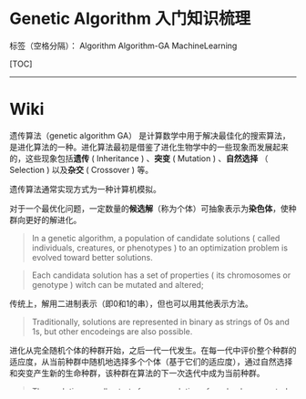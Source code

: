 # Genetic Algorithm 入门知识梳理

标签（空格分隔）： Algorithm Algorithm-GA MachineLearning

[TOC]

---

# Wiki
遗传算法（genetic algorithm GA） 是计算数学中用于解决最佳化的搜索算法，是进化算法的一种。进化算法最初是借鉴了进化生物学中的一些现象而发展起来的，这些现象包括**遗传** ( Inheritance ) 、**突变** ( Mutation ) 、**自然选择** （ Selection ) 以及**杂交** ( Crossover ) 等。

遗传算法通常实现方式为一种计算机模拟。

对于一个最优化问题，一定数量的**候选解**（称为个体）可抽象表示为**染色体**，使种群向更好的解进化。
> In a genetic algorithm, a population of candidate solutions ( called individuals, creatures, or phenotypes ) to an optimization problem is evolved toward better solutions.

> Each candidata solution has a set of properties ( its chromosomes or genotype ) witch can be mutated and altered;



传统上，解用二进制表示（即0和1的串），但也可以用其他表示方法。
> Traditionally, solutions are represented in binary as strings  of 0s and 1s, but other encodeings are also possible.

进化从完全随机个体的种群开始，之后一代一代发生。在每一代中评价整个种群的适应度，从当前种群中随机地选择多个个体（基于它们的适应度），通过自然选择和突变产生新的生命种群，该种群在算法的下一次迭代中成为当前种群。
> The evolution usually starts from a poplution of randomly generated individuals and is an iterative process, with the populaition in each iteration called a *generation*.
In each *generation*, the fitness of every individual in the population is evaluated; the fitness is usually the value of the object function in the optimization problem being solved. The more fit individuals are stochastically selected from the current population, and each individual's genome is modified ( recombined and possibly randomly mutated ) to form a new generation.The new *generation* of candidate solutions is then used in the next iteration of the algorithm.

通常, 算法的终止条件有以下原因:
1. 达到进化次数限制
2. 适应度已经达到饱和 / 一个个体已经满足最优值条件, 继续进化不会产生适应度更好的个体
3. ( 人为干预 )
4. ( 计算耗费资源限制 ) ( 例如计算时间, 计算占用的内存等 )

> Commonly, the algorithm terminates when either a maximum number of generations has been produced, or a satisfactory fitness level has been reached for the population.

一个典型的遗传算法需要:
1. 一个解决域的**基因表示**
2. 一个解决域的**适应度函数**
> A typical genetic algorithm requires:
    1. a **genetic representation** of the solution domain.
    2. a **fitness function** to evaluate the solution domain.

|GA |    params mean                      | explain  |  |
|:-:| :-----------------------------------| :------  |
|P  | population size                     | 种群规模 | 种群中染色体个体的数目
|l  | string length                       | 字串长度 | 个体中染色体的长度
|pc | probability of performing crossover | 交叉概率 | 控制着交叉算子的使用频率
|pm | probability of mutation             | 变异概率 | 控制着变异算子的使用频率
|t  | termination criteria                | 中止条件 |

一串由01组成的字符串可以视作一个标准的遗传算法。其它形式的数组和数据结构基本上也适用。
遗传算法中主要通过**交配(交叉操作)**来完成修正工作。

` Varible length representations ` -> `Genetic programming`
` Graph-form representations     ` -> `Evolutionary programming`
` A mix of both linear chromosomes and trees ` -> `Gene expression programming`

>A standard representation of each candidate solution is as an array of bits.Arrays of other types and structures can be used in essentially the same way.The main property that makes these genetic representations convenient is that their parts are easily aligned due to their fixed size, which facilitates simple **crossover** operations.
Varible length representations are explored in genetic programming and graph-form representations are explored in evolutionary programming; a mix of both linear chromosomes and trees is explored in gene expression programming.


---

# Wish you have fun in biology !

## 交叉 Crossover
杂交操作也是遗传算法的核心部分

杂交操作就是将两个父本染色体上的基因进行重新组合分配，从而产生下一代个体的过程，通过杂交可能会将两个父本的优势基因组合在一起，产生适应度更高、更接近最优解的新个体。通常杂交算法和基因的编码方式有关，当前采用最多的是二进制编码方式，二进制编码的主要杂交算法有：

### 单点杂交
这种杂交方式是当前使用最多的杂交算法。单点杂交的主要过程是：首先在染色体上随机选择一个交换点；然后确定是在交换点前面部分或者后面部分的基因进行交换；最后根据前面的原则将两父本的染色体基因进行交换重组，从而形成了新的个体，即下一代个体。如有两个父本染色体序列10010|111和00101|010，其中“|”表示交换点，按照父本染色体的交换点前部分交换的原则，产生的新得下一代个体的染色体分别是00101|111和10010|010。
### 多点杂交
多点杂交算法就是指定了多个交换点用于父本的基因交换重组，具体的执行过程与单点杂交算法类似。
### 均匀杂交
上述的两种杂交算法存在杂交的染色体中某些部分的基因会被过早地舍弃，这是由于在交换前它们必须确定交换父本染色体交换位前面还是后面的基因，从而对于那些无关的基因段在交换前就已经收敛了。均匀杂交算法（Uniform Crossover）就可以解决上述算法的这种局限性，该算法的主要过程如下：首先随机选择染色体上的交换位；然后随机确定交换的基因是父本染色体上交换位的前部分基因还是后部分还部分基因；最后对父本染色体的基因进行重组从而产生新的下一代个体。
### 洗牌杂交
该杂交算法的最大特点是通常将染色体的中点作为基因的交换点，即从每个父本中取它们一般的基因重组成新的个体。另外针对于实值编码方式，还有离散杂交、中间杂交、线性杂交和扩展线性杂交等算法。
## 突变 Mutation


---



---


# For Fun

http://rednuht.org/genetic_cars_2/

http://boxcar2d.com/index.html

http://rednuht.org/genetic_walkers/

http://rednuht.org/geneticat/

https://github.com/be5invis/sfdhanautohint


---
`Resource` : http://michaelxiang.me/2015/12/24/algorithm-GA-basic/
`Author` : Michael翔

---
`Resource` : https://en.wikipedia.org/wiki/Genetic_algorithm

---
